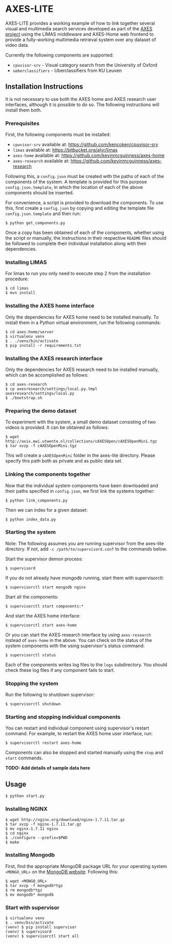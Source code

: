 AXES-LITE
=========

AXES-LITE provides a working example of how to link together several
visual and multimedia search services developed as part of the
[AXES project](http://www.axes-project.eu) using the LIMAS middleware
and AXES-Home web frontend to provide a fully-working multimedia
retrieval system over any dataset of video data.

Currently the following components are supported:

 - `cpuvisor-srv` - Visual category search from the University of Oxford
 - `ueberclassifiers` - Uberclassifiers from KU Leuven

Installation Instructions
-------------------------

It is not necessary to use both the AXES home and AXES research user interfaces, although it is possible to do so. The following instructions will install them both.

### Prerequisites

First, the following components must be installed:

 - `cpuvisor-srv` available at: https://github.com/kencoken/cpuvisor-srv
 - `limas` available at: https://bitbucket.org/alyr/limas
 - `axes-home` available at: https://github.com/kevinmcguinness/axes-home
 - `axes-research` available at: https://github.com/kevinmcguinness/axes-research

Following this, a `config.json` must be created with the paths of
each of the components of the system. A template is provided for this purpose
`config.json.template`, in which the location of each of the above
components should be inserted.

For convenience, a script is provided to download the components. To use this,
first create a `config.json` by copying and editing the template file
`config.json.template` and then run:

    $ python get_components.py

Once a copy has been obtained of each of the components, whether using
the script or manually, the instructions in their respective `README` files
should be followed to complete their individual installation along with their
dependencies.

### Installing LIMAS

For limas to run you only need to execute step 2 from the installation
procedure:

    $ cd limas
    $ mvn install

### Installing the AXES home interface

Only the dependencies for AXES home need to be installed manually. To install
them in a Python virtual environment, run the following commands:

    $ cd axes-home/server
    $ virtualenv venv
    $ . ./venv/bin/activate
    $ pip install -r requirements.txt

### Installing the AXES research interface

Only the dependencies for AXES research need to be installed manually, which
can be accomplished as follows:

    $ cd axes-research
    $ cp axesresearch/settings/local.py.tmpl axesresearch/settings/local.py
    $ ./bootstrap.sh

### Preparing the demo dataset

To experiment with the system, a small demo dataset consisting of two videos
is provided. It can be obtained as follows:

    $ wget http://axis.ewi.utwente.nl/collections/cAXESOpen/cAXESOpenMini.tgz
    $ tar xvzp -f cAXESOpenMini.tgz

This will create a `cAXESOpenMini` folder in the axes-lite directory. Please
specify this path both as private and as public data set.

### Linking the components together

Now that the individual system components have been downloaded and their paths
specified in `config.json`, we first link the systems together:

    $ python link_components.py

Then we can index for a given dataset:

    $ python index_data.py

### Starting the system

Note: The following assumes you are running supervisor from the axes-lite
directory. If not, add `-c /path/to/supervisord.conf` to the commands below.

Start the supervisor demon process:

    $ supervisord

If you do not already have mongodb running, start them with supervisorctl:

    $ supervisorctl start mongodb nginx

Start all the components:

    $ supervisorctl start components:*
    
And start the AXES home interface:

    $ supervisorctl start axes-home
    
Or you can start the AXES research interface by using `axes-research` instead
of `axes-home` in the above. You can check on the status of the system
components with the using supervisor's status command:

    $ supervisorctl status
    
Each of the components writes log files to the `logs` subdirectory. You should
check these log files if any component fails to start.

### Stopping the system

Run the following to shutdown supervisor:

    $ supervisorctl shutdown

### Starting and stopping individual components

You can restart and individual component using supervisor's restart command.
For example, to restart the AXES home user interface, run:

    $ supervisorctl restart axes-home

Components can also be stopped and started manually using the `stop` and `start`
commands.

**TODO: Add details of sample data here**

Usage
-----

    $ python start.py

### Installing NGINX

    $ wget http://nginx.org/download/nginx-1.7.11.tar.gz
    $ tar xvzp -f nginx-1.7.11.tar.gz
    $ mv nginx-1.7.11 nginx
    $ cd nginx
    $ ./configure --prefix=$PWD
    $ make

### Installing Mongodb

First, find the appropriate MongoDB package URL for your operating system `<MONGO_URL>`
on the [MongoDB website](https://www.mongodb.org/downloads). Following this:

    $ wget <MONGO_URL>
    $ tar xvzp -f mongodb*tgz
    $ rm mongodb*tgz
    $ mv mongodb* mongodb


### Start with supervisor

    $ virtualenv venv
    $ . venv/bin/activate
    (venv) $ pip install supervisor
    (venv) $ supervisord
    (venv) $ supervisorctl start all
